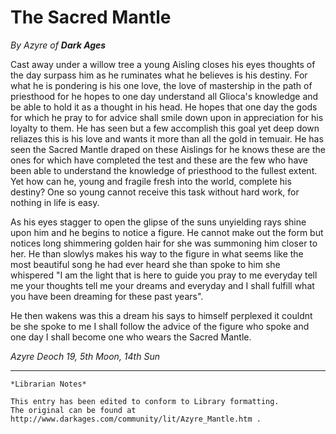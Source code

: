 # The Sacred Mantle

_By Azyre of **Dark Ages**_

Cast away under a willow tree a young Aisling closes his eyes thoughts of the
day surpass him as he ruminates what he believes is his destiny. For what he is
pondering is his one love, the love of mastership in the path of priesthood for
he hopes to one day understand all Glioca's knowledge and be able to hold it as
a thought in his head. He hopes that one day the gods for which he pray to for
advice shall smile down upon in appreciation for his loyalty to them. He has
seen but a few accomplish this goal yet deep down reliazes this is his love and
wants it more than all the gold in temuair. He has seen the Sacred Mantle
draped on these Aislings for he knows these are the ones for which have
completed the test and these are the few who have been able to understand the
knowledge of priesthood to the fullest extent. Yet how can he, young and
fragile fresh into the world, complete his destiny? One so young cannot receive
this task without hard work, for nothing in life is easy.

As his eyes stagger to open the glipse of the suns unyielding rays shine upon
him and he begins to notice a figure. He cannot make out the form but notices
long shimmering golden hair for she was summoning him closer to her. He than
slowlys makes his way to the figure in what seems like the most beautiful song
he had ever heard she than spoke to him she whispered "I am the light that is
here to guide you pray to me everyday tell me your thoughts tell me your dreams
and everyday and I shall fulfill what you have been dreaming for these past
years".

He then wakens was this a dream his says to himself perplexed it couldnt be she
spoke to me I shall follow the advice of the figure who spoke and one day I
shall become one who wears the Sacred Mantle.

_Azyre_
_Deoch 19, 5th Moon, 14th Sun_

***

```
*Librarian Notes*

This entry has been edited to conform to Library formatting.
The original can be found at http://www.darkages.com/community/lit/Azyre_Mantle.htm .
```





